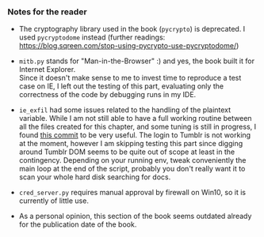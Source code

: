 ### Notes for the reader

- The cryptography library used in the book (`pycrypto`) is deprecated. I used `pycryptodome` instead (further readings: https://blog.sqreen.com/stop-using-pycrypto-use-pycryptodome/)

- `mitb.py` stands for "Man-in-the-Browser" :) and yes, the book built it for Internet Explorer. <br> Since it doesn't make sense to me to invest time to reproduce a test case on IE, I left out the testing of this part, evaluating only the correctness of the code by debugging runs in my IDE.

- `ie_exfil` had some issues related to the handling of the plaintext variable. While I am not still able to have a full working routine between all the files created for this chapter, and some tuning is still in progress, I found <a href="https://github.com/EONRaider/blackhat-python3/pull/2/commits/fcab6afc19fc4ea01b8c5c475e7b8c5e4b158df6">this commit</a> to be very useful. The login to Tumblr is not working at the moment, however I am skipping testing this part since digging around Tumblr DOM seems to be quite out of scope at least in the contingency. Depending on your running env, tweak conveniently the main loop at the end of the script, probably you don't really want it to scan your whole hard disk searching for docs.

- `cred_server.py` requires manual approval by firewall on Win10, so it is currently of little use.

- As a personal opinion, this section of the book seems outdated already for the publication date of the book.

